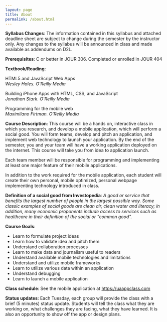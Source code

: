 ```yaml
---
layout: page
title: About
permalink: /about.html
---
```


**Syllabus Changes**: The information contained in this syllabus and attached deadline sheet are subject to change during the semester by the instructor only. Any changes to the syllabus will be announced in class and made available as addendums on D2L.

**Prerequisites**: C or better in JOUR 306. Completed or enrolled in JOUR 404

**Textbook/Reading**:

HTML5 and JavaScript Web Apps  
_Wesley Hales. O'Reilly Media_  

Building iPhone Apps with HTML, CSS, and JavaScript  
_Jonathan Stark. O'Reilly Media_  

Programming for the mobile web  
_Maximilano Firtman. O’Reilly Media_  
  
**Course Description**: This course will be a hands on, interactive class in which you research, and develop a mobile application, which will perform a social good. You will form teams, develop and pitch an application, and implement web technology to launch your application. By the end of the semester, you and your team will have a working application deployed on the internet. This course will take you from idea to application launch.

Each team member will be responsible for programming and implementing at least one major feature of their mobile applications.

In addition to the work required for the mobile application, each student will create their own personal, mobile optimized, personal webpage implementing technology introduced in class.

**Definition of a social good from Investopedia**: *A good or service that benefits the largest number of people in the largest possible way. Some classic examples of social goods are clean air, clean water and literacy; in addition, many economic proponents include access to services such as healthcare in their definition of the social or "common good".*

**Course Goals**:

* Learn to formulate project ideas
* Learn how to validate idea and pitch them
* Understand collaboration processes
* Learn to make data and journalism useful to readers
* Understand available mobile technologies and limitations
* Understand and utilize mobile frameworks
* Learn to utilize various data within an application
* Understand debugging
* Learn to launch a mobile application

**Class schedule**: See the mobile application at https://uaappclass.com

**Status updates**: Each Tuesday, each group will provide the class with a brief (5 minutes) status update. Students will tell the class what they are working on, what challenges they are facing, what they have learned. It is also an opportunity to show off the app or design plans.
